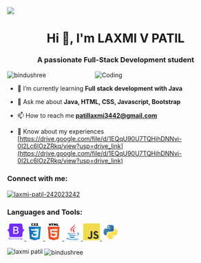 <img align="center" width="1000" src="https://user-images.githubusercontent.com/74038190/212750155-3ceddfbd-19d3-40a3-87af-8d329c8323c4.gif">
<h1 align="center">Hi 👋, I'm LAXMI V PATIL</h1>
<h3 align="center">A passionate Full-Stack Development student</h3>

<img align="right" alt="Coding" width="300" src="https://encrypted-tbn0.gstatic.com/images?q=tbn:ANd9GcSiPRKxBOAMXwcU-xN-K7d-II-ZZBiP0nHUrg&s">

<p align="left"> <img src="https://komarev.com/ghpvc/?username=bindushree&label=Profile%20views&color=0e75b6&style=flat" alt="bindushree" /> </p>

- 🌱 I’m currently learning **Full stack development with Java**

- 💬 Ask me about **Java, HTML, CSS, Javascript, Bootstrap**

- 📫 How to reach me **patillaxmi3442@gmail.com**

- 📄 Know about my experiences [https://drive.google.com/file/d/1EQqU90U7TQHihDNNvi-0I2Lc6lOzZRkq/view?usp=drive_link](https://drive.google.com/file/d/1EQqU90U7TQHihDNNvi-0I2Lc6lOzZRkq/view?usp=drive_link)

<h3 align="left">Connect with me:</h3>
<p align="left">
<a href="https://www.linkedin.com/in/laxmi-patil-242023242/" target="blank"><img align="center" src="https://raw.githubusercontent.com/rahuldkjain/github-profile-readme-generator/master/src/images/icons/Social/linked-in-alt.svg" alt="laxmi-patil-242023242" height="30" width="40" /></a>

</p>

<h3 align="left">Languages and Tools:</h3>
<p align="left"> <a href="https://getbootstrap.com" target="_blank" rel="noreferrer"> <img src="https://raw.githubusercontent.com/devicons/devicon/master/icons/bootstrap/bootstrap-plain-wordmark.svg" alt="bootstrap" width="40" height="40"/> </a> <a href="https://www.w3schools.com/css/" target="_blank" rel="noreferrer"> <img src="https://raw.githubusercontent.com/devicons/devicon/master/icons/css3/css3-original-wordmark.svg" alt="css3" width="40" height="40"/> </a> <a href="https://www.w3.org/html/" target="_blank" rel="noreferrer"> <img src="https://raw.githubusercontent.com/devicons/devicon/master/icons/html5/html5-original-wordmark.svg" alt="html5" width="40" height="40"/> </a> <a href="https://www.java.com" target="_blank" rel="noreferrer"> <img src="https://raw.githubusercontent.com/devicons/devicon/master/icons/java/java-original.svg" alt="java" width="40" height="40"/> </a> <a href="https://developer.mozilla.org/en-US/docs/Web/JavaScript" target="_blank" rel="noreferrer"> <img src="https://raw.githubusercontent.com/devicons/devicon/master/icons/javascript/javascript-original.svg" alt="javascript" width="40" height="40"/> </a> <a href="https://www.python.org" target="_blank" rel="noreferrer"> <img src="https://raw.githubusercontent.com/devicons/devicon/master/icons/python/python-original.svg" alt="python" width="40" height="40"/> </a> </p>

<p><img align="left" src="https://github-readme-stats.vercel.app/api/top-langs?username=laxmi patil&show_icons=true&locale=en&layout=compact" alt="laxmi patil" /></p>

<p>&nbsp;<img align="center" src="https://github-readme-stats.vercel.app/api?username=laxmi&show_icons=true&locale=en" alt="bindushree" /></p>
